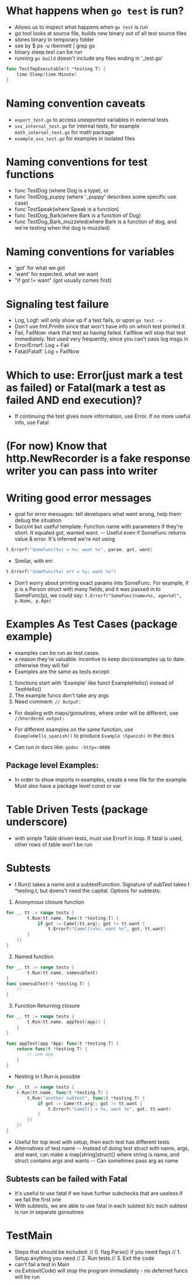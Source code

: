 # What happens when `go test` is run?
* Allows us to inspect what happens when `go test` is run
* go tool looks at source file, builds new binary out of all test source files
* stores binary in temporary folder
* see by $ ps -u rbennett | grep go
* binary sleep.test can be run
* running `go build` doesn't include any files ending in '_test.go'
```go
func TestTmpExecutable(t *testing.T) {
	time.Sleep(time.Minute)
}
```

# Naming convention caveats
- `export_test.go` to access unexported variables in external tests
- `xxx_internal_test.go` for internal tests, for example `math_internal_test.go` for math package
- `example_xxx_test.go` for examples in isolated files

# Naming conventions for test functions
- func TestDog (where Dog is a type), or
- func TestDog_puppy (where '_puppy' describes some specific use case)
- func TestSpeak(where Speak is a function)
- func TestDog_Bark(where Bark is a function of Dog)
- func TestDog_Bark_muzzeled(where Bark is a function of dog, and we're testing when the dog is muzzled)

# Naming conventions for variables
- 'got' for what we got
- 'want' for expected, what we want
- "if got != want" (got usually comes first)

# Signaling test failure
- Log, Logf: will only show up if a test fails, or upon `go test -v` 
- Don't use fmt.Println since that won't have info on which test printed it
- Fail, FailNow: mark that test as having failed. FailNow will stop that test immediately. Not used very frequently, since you can't pass log msgs in
- Error/Errorf: Log + Fail
- Fatal/Fatalf: Log + FailNow

# Which to use: Error(just mark a test as failed) or Fatal(mark a test as failed AND end execution)?
- If continuing the test gives more information, use Error. If no more useful info, use Fatal

# (For now) Know that http.NewRecorder is a fake response writer you can pass into writer

# Writing good error messages
- goal for error messages: tell developers what went wrong, help them debug the situation 
- Succint but useful template: Function name with parameters if they're short. It equaled got,  wanted want. 
-- Useful even if SomeFunc returns value & error. It's inferred we're not using
```go
t.Errorf("SomeFunc(%v) = %v; want %v", param, got, want)
```
- Similar, with err: 
```go
t.Errorf("SomeFunc(%v) err = %v; want %v")
```
- Don't worry about printing exact params into SomeFunc. For example, if p is a Person struct with many fields, and it was passed in to SomeFunc(p), we could say: `t.Errorf("SomeFunc(name=%s, age=%d)", p.Name, p.Age)`

# Examples As Test Cases (package example)
- examples can be run as test cases.
- a reason they're valuable: incentive to keep docs/examples up to date. otherwise they will fail
- Examples are the same as tests except: 
1. functions start with 'Example' like funct ExampleHello() instead of TestHello()
2. The example funcs don't take any args
3. Need comment: `// Output:`
- For dealing with maps/goroutines, where order will be different, use `//Unordered output:`
- For different examples on the same function, use `ExampleHello_spanish()` to produce `Example (Spanish)` in the docs

- Can run in docs like:
`godoc -http=:8080`

## Package level Examples: 
- In order to show imports in examples, create a new file for the example. Must also have a package level const or var

# Table Driven Tests (package underscore)
- with simple Table driven tests, must use Errorf in loop. If fatal is used, other rows of table won't be run

# Subtests 
- t.Run() takes a name and a subtestFunction. Signature of subTest takes t *testing.t, but doens't need the capital. Options for subtests:
1. Anonymous closure function
```go
for _, tt := range tests {
        t.Run(tt.name, func(t *testing.T) {
            if got := Camel(tt.arg); got != tt.want {
                t.Errorf("Camel()=%v, want %v", got, tt.want)
        }
    })
}
```
2. Named function
```go
for _, tt := range tests {
        t.Run(tt.name, somesubTest)
}
func somesubTest(t *testing.T) {
    // ...
}
```
3. Function Returning closure
```go
for _, tt := range tests {
        t.Run(tt.name, appTest(app)) {
    }
}

func appTest(app *App) func(t *testing.T) {
    return func(t *testing.T) {
        // use app
    }
}
```
- Nesting in t.Run is possible
```go
for _, tt := range tests {
    r.Run(tt.name, func(t *testing.T) {
        t.Run("another subtest", func(t *testing.T) {
            if got := Came(tt.arg); got != tt.want {
                t.Errorf("Camel() = %v, want %v", got, tt.want)
            }
        })
    })
}
```
- Useful for top level with setup, then each test has different tests
- Alternatives of test name 
-- Instead of doing test struct with name, args, and want, can make a map[string]struct{} where string is name, and struct contains args and wants
-- Can sometimes pass arg as name

## Subtests can be failed with Fatal
- It's useful to use fatal if we have further subchecks that are useless if we fail the first one
- With subtests, we are able to use fatal in each subtest b/c each subtest is run in separate goroutines

# TestMain
- Steps that should be included:
	// 0. flag.Parse() if you need flags
	// 1. Setup anything you need
	// 2. Run tests
    // 3. Exit the code
- can't fail a test in Main
- os.Exit(exitCode) will stop the program immediately - no deferred funcs will be run